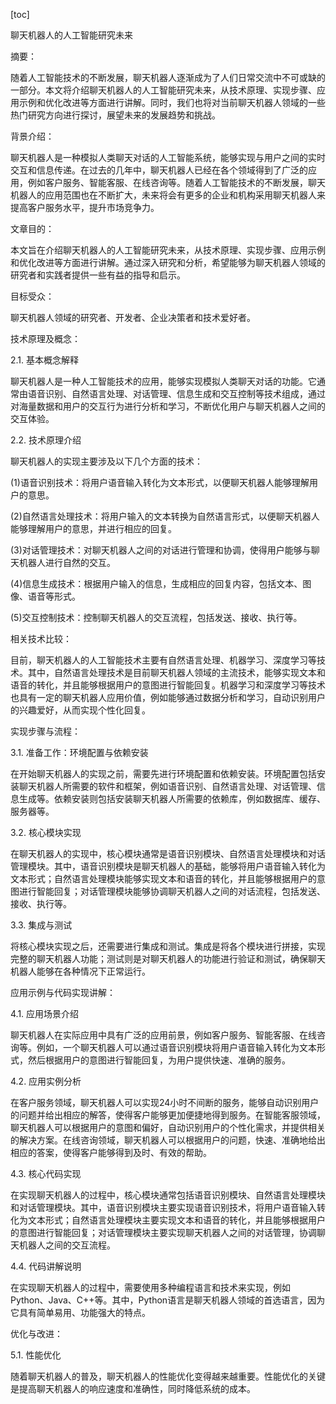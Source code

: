 
[toc]                    
                
                
聊天机器人的人工智能研究未来

摘要：

随着人工智能技术的不断发展，聊天机器人逐渐成为了人们日常交流中不可或缺的一部分。本文将介绍聊天机器人的人工智能研究未来，从技术原理、实现步骤、应用示例和优化改进等方面进行讲解。同时，我们也将对当前聊天机器人领域的一些热门研究方向进行探讨，展望未来的发展趋势和挑战。

背景介绍：

聊天机器人是一种模拟人类聊天对话的人工智能系统，能够实现与用户之间的实时交互和信息传递。在过去的几年中，聊天机器人已经在各个领域得到了广泛的应用，例如客户服务、智能客服、在线咨询等。随着人工智能技术的不断发展，聊天机器人的应用范围也在不断扩大，未来将会有更多的企业和机构采用聊天机器人来提高客户服务水平，提升市场竞争力。

文章目的：

本文旨在介绍聊天机器人的人工智能研究未来，从技术原理、实现步骤、应用示例和优化改进等方面进行讲解。通过深入研究和分析，希望能够为聊天机器人领域的研究者和实践者提供一些有益的指导和启示。

目标受众：

聊天机器人领域的研究者、开发者、企业决策者和技术爱好者。

技术原理及概念：

2.1. 基本概念解释

聊天机器人是一种人工智能技术的应用，能够实现模拟人类聊天对话的功能。它通常由语音识别、自然语言处理、对话管理、信息生成和交互控制等技术组成，通过对海量数据和用户的交互行为进行分析和学习，不断优化用户与聊天机器人之间的交互体验。

2.2. 技术原理介绍

聊天机器人的实现主要涉及以下几个方面的技术：

(1)语音识别技术：将用户语音输入转化为文本形式，以便聊天机器人能够理解用户的意思。

(2)自然语言处理技术：将用户输入的文本转换为自然语言形式，以便聊天机器人能够理解用户的意思，并进行相应的回复。

(3)对话管理技术：对聊天机器人之间的对话进行管理和协调，使得用户能够与聊天机器人进行自然的交互。

(4)信息生成技术：根据用户输入的信息，生成相应的回复内容，包括文本、图像、语音等形式。

(5)交互控制技术：控制聊天机器人的交互流程，包括发送、接收、执行等。

相关技术比较：

目前，聊天机器人的人工智能技术主要有自然语言处理、机器学习、深度学习等技术。其中，自然语言处理技术是目前聊天机器人领域的主流技术，能够实现文本和语音的转化，并且能够根据用户的意图进行智能回复。机器学习和深度学习等技术也具有一定的聊天机器人应用价值，例如能够通过数据分析和学习，自动识别用户的兴趣爱好，从而实现个性化回复。

实现步骤与流程：

3.1. 准备工作：环境配置与依赖安装

在开始聊天机器人的实现之前，需要先进行环境配置和依赖安装。环境配置包括安装聊天机器人所需要的软件和框架，例如语音识别、自然语言处理、对话管理、信息生成等。依赖安装则包括安装聊天机器人所需要的依赖库，例如数据库、缓存、服务器等。

3.2. 核心模块实现

在聊天机器人的实现中，核心模块通常是语音识别模块、自然语言处理模块和对话管理模块。其中，语音识别模块是聊天机器人的基础，能够将用户语音输入转化为文本形式；自然语言处理模块能够实现文本和语音的转化，并且能够根据用户的意图进行智能回复；对话管理模块能够协调聊天机器人之间的对话流程，包括发送、接收、执行等。

3.3. 集成与测试

将核心模块实现之后，还需要进行集成和测试。集成是将各个模块进行拼接，实现完整的聊天机器人功能；测试则是对聊天机器人的功能进行验证和测试，确保聊天机器人能够在各种情况下正常运行。

应用示例与代码实现讲解：

4.1. 应用场景介绍

聊天机器人在实际应用中具有广泛的应用前景，例如客户服务、智能客服、在线咨询等。例如，一个聊天机器人可以通过语音识别模块将用户语音输入转化为文本形式，然后根据用户的意图进行智能回复，为用户提供快速、准确的服务。

4.2. 应用实例分析

在客户服务领域，聊天机器人可以实现24小时不间断的服务，能够自动识别用户的问题并给出相应的解答，使得客户能够更加便捷地得到服务。在智能客服领域，聊天机器人可以根据用户的意图和偏好，自动识别用户的个性化需求，并提供相关的解决方案。在线咨询领域，聊天机器人可以根据用户的问题，快速、准确地给出相应的答案，使得客户能够得到及时、有效的帮助。

4.3. 核心代码实现

在实现聊天机器人的过程中，核心模块通常包括语音识别模块、自然语言处理模块和对话管理模块。其中，语音识别模块主要实现语音识别技术，将用户语音输入转化为文本形式；自然语言处理模块主要实现文本和语音的转化，并且能够根据用户的意图进行智能回复；对话管理模块主要实现聊天机器人之间的对话管理，协调聊天机器人之间的交互流程。

4.4. 代码讲解说明

在实现聊天机器人的过程中，需要使用多种编程语言和技术来实现，例如Python、Java、C++等。其中，Python语言是聊天机器人领域的首选语言，因为它具有简单易用、功能强大的特点。

优化与改进：

5.1. 性能优化

随着聊天机器人的普及，聊天机器人的性能优化变得越来越重要。性能优化的关键是提高聊天机器人的响应速度和准确性，同时降低系统的成本。


